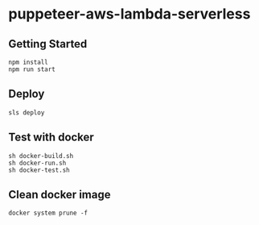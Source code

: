 # puppeteer-aws-lambda-serverless

## Getting Started

```
npm install
npm run start
```

## Deploy

```
sls deploy
```

## Test with docker

```
sh docker-build.sh
sh docker-run.sh
sh docker-test.sh
```

## Clean docker image

```
docker system prune -f
```
